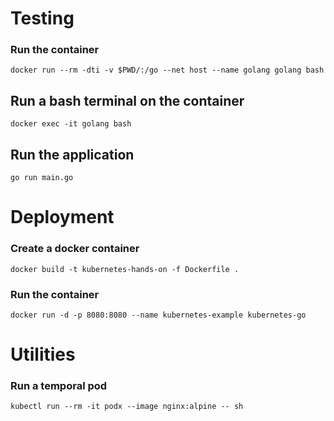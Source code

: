 # Testing

### Run the container
`docker run --rm -dti -v $PWD/:/go --net host --name golang golang bash`

## Run a bash terminal on the container
`docker exec -it golang bash`

## Run the application
`go run main.go`



# Deployment

### Create a docker container

`docker build -t kubernetes-hands-on -f Dockerfile .`

### Run the container

`docker run -d -p 8080:8080 --name kubernetes-example kubernetes-go`



# Utilities

### Run a temporal pod

`kubectl run --rm -it podx --image nginx:alpine -- sh`